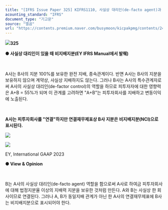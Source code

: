 ```yaml
---
title: "[IFRS Issue Paper 325] KIFRS1110, 사실상 대리인(de-facto agent)과 비지배지분(Non-controlling interest)"
acounting_standard: "IFRS"
document_type: "기고문"
source: "엘곰"
url: "https://contents.premium.naver.com/busymoon/kicpakpmg/contents/241229122626476db"
---
```

![](https://n2.news.naver.com/l.gif?type=content)**325**

**● 사실상 대리인이 있을 때 비지배지분(EY IFRS Manual에서 발췌)**

**​**

A사는 B사의 지분 100%를 보유한 완전 지배, 종속관계이다. 반면 A사는 B사의 지분을 보유하지 않으며 계약상, 사실상 지배하지도 않는다. 그러나 B사는 A사의 특수관계자로써 A사의 사실상 대리인(de-factor control)의 역할을 하므로 피투자자에 대한 영향력은 A+B = 55%가 되며 이 관계를 고려하면 "A+B"는 피투자회사를 지배하고 변동이익에 노출된다.

​

**A사는 피투자회사를 "연결"하지만 연결재무제표상 B사 지분은 비지배지분(NCI)으로 표시된다.**

![](https://scs-phinf.pstatic.net/MjAyNDEyMjlfMjEg/MDAxNzM1NDQyMDkwOTk0.xPIA_QKiphkGqdb8z15y7FSOJAJCzpLD3HY53zj4KPAg.iRVkSZF6opJTZTT-GKAbiAHhG1GsJvjwrr3_8eZd8qog.PNG/image.png?type=w800)

![](https://scs-phinf.pstatic.net/MjAyNDEyMjlfMTk5/MDAxNzM1NDQxNDQ1NzI5.3aexqoWKiLxzfZXePcN4Ff3_t95ZGOZefjBmbOeJPd4g.fs7GilaJ112QUc6Pqwq6u11kT5IJy2cslhi65gBKXkIg.PNG/image.png?type=w800)

EY, International GAAP 2023

**● View & Opinion**

**​**

B는 A사의 사실상 대리인(de-facto agent) 역할을 함으로써 A사로 하여금 피투자회사에 대해 법정지분율 이상의 지배력 지분을 보유한 것처럼 만든다. A와 B는 사실상 한 회사이므로 연결된다. 그러나 A, B가 동일지배 관계가 아닌 한 A사의 연결재무제표에 B사는 비지배지분으로 표시되어야 한다.